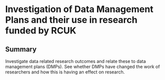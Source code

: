 # Investigation of Data Management Plans and their use in research funded by RCUK

## Summary

Investigate data related research outcomes and relate these to data management plans (DMPs). See whether DMPs have
changed the work of researchers and how this is having an effect on research.
